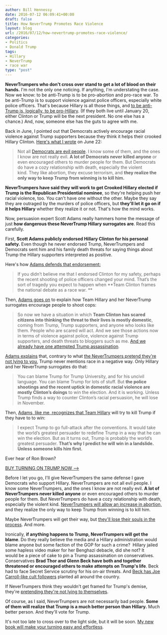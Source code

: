 ```yaml
---
author: Bill Hennessy
date: 2016-07-12 06:09:41+00:00
draft: false
title: How NeverTrump Promotes Race Violence
layout: blog
url: /2016/07/12/how-nevertrump-promotes-race-violence/
categories:
- Politics
- Donald Trump
tags:
- Hillary
- NeverTrump
- race war
type: "post"
---
```


**NeverTrumpers who don't cross over stand to get a lot of blood on their hands.** I'm not the only one noticing. If anything, I'm understating the case. Now we know: to be anti-Trump is to be pro-abortion and pro-race war. To be anti-Trump is to support violence against police officers, especially white police officers. That's because Hillary is all those things, and [to be anti-Trump is, logically, to be pro-Hillary](https://hennessysview.com/2016/07/11/warning-reality-doesnt-care/). (If they both live until January 20, either Clinton or Trump will be the next president. No one else has a chance.) And, now, someone else has the guts to agree with me.

Back in June, I pointed out that Democrats actively encourage racial violence against Trump supporters because they think it helps their crooked Hillary Clinton. [Here's what I wrote](https://hennessysview.com/2016/06/22/death-party-blues/) on June 22:



> Not all [Democrats are evil people](https://blog.dilbert.com/post/146307088451/why-gun-control-cant-be-solved-in-the-usa). I know some of them, and the ones I know are not really evil. **A lot of Democrats never killed anyone** or even encouraged others to murder people for them. But Democrats do have a cozy relationship with death, especially the violent kind. They like abortion, they excuse terrorism, and **they realize the only way to keep Trump from winning is to kill him.**



**NeverTrumpers have said they will work to get Crooked Hillary elected if Trump is the Republican Presidential nominee**, so they're helping push her racial violence, too. You can't have one without the other. Maybe they say they are outraged by the murders of police officers, but **they'll let it go on if it helps Hillary** whether they realize it or not. That's how the mind works.

Now, persuasion expert Scott Adams really hammers home the message of just **how dangerous these NeverTrump Hillary surrogates are**. Read this carefully.

First, **Scott Adams publicly endorsed Hillary Clinton for his personal safety.** Even though he never endorsed Trump, NeverTrumpers and Democrats sent him and his family death threats for saying things about Trump the Hillary supporters interpreted as positive.

Here's how [Adams defends that endorsement:](https://blog.dilbert.com/post/147247313346/when-persuasion-turns-deadly)



> If you didn’t believe me that I endorsed Clinton for my safety, perhaps the recent shooting of police officers changed your mind. That’s the sort of tragedy you expect to happen when **Team Clinton frames the national debate as a race war. **



Then, [Adams goes on](https://blog.dilbert.com/post/147247313346/when-persuasion-turns-deadly) to explain how Team Hillary and her NeverTrump surrogates encourage people to shoot cops:



> So now we have a situation in which **Team Clinton has scared citizens into thinking the threat to their lives is mostly domestic**, coming from Trump, Trump supporters, and anyone who looks like them. People who are scared will act. And we see those actions now in terms of violence against police, violence against Trump supporters, and death threats to bloggers such as me. [And we already have one attempted Trump assassination](https://hennessysview.com/2016/06/22/death-party-blues/).



[Adams explains](https://blog.dilbert.com/post/147247313346/when-persuasion-turns-deadly) that, contrary to what [the NeverTrumpers pretend they're not lying to you](https://hennessysview.com/2016/07/10/how-to-pretend-youre-not-lying/), Trump never mentions race in a negative way. Only Hillary and her NeverTrump surrogates do that:



> You can blame Trump for Trump University, and for his uncivil language. You can blame Trump for lots of stuff. But **the police shootings and the recent uptick in domestic racial violence are mostly Clinton’s doings** to win the election. And it is working. Unless Trump finds a way to counter Clinton’s racial persuasion, he will lose in November.



Then, [Adams, like me, recognizes that Team Hillary](https://blog.dilbert.com/post/147247313346/when-persuasion-turns-deadly) will try to kill Trump if they have to to win:



> I expect Trump to go full-attack after the conventions. It would take the world’s greatest persuader to redefine Trump in a way that he can win the election. But as it turns out, Trump is probably the world’s greatest persuader. **That’s why I predict he will win in a landslide. Unless someone kills him first.**



Ever hear of Ron Brown?



[BUY TURNING ON TRUMP NOW -->](https://hennessysview.com/turning-on-trump/)



Before I let you go, I'll give NeverTrumpers the same defense I gave Democrats who support Hillary. NeverTrumpers are not all evil people. I know some NeverTrumpers, and the ones I know are not really evil. **A lot of NeverTrumpers never killed anyone** or even encouraged others to murder people for them. But NeverTrumpers do have a cozy relationship with death, especially the violent kind. [NeverTrumpers will allow an increase in abortion,](https://hennessysview.com/2016/05/09/trump-is-the-only-viable-pro-life-choice/) and they realize the only way to keep Trump from winning is to kill him.

Maybe NeverTrumpers will get their way, but [they'll lose their souls in the process](https://hennessysview.com/2016/05/04/an-affair-to-dismember/). And more.

Ironically, **if anything happens to Trump, NeverTrumpers will get the blame**. Do they really believe the media and a Hillary administration would blame anyone but some faction of the GOP for such a crime?  Hillary jailed some hapless video maker for her Benghazi debacle, did she not? It would be a piece of cake to pin a Trump assassination on conservatives. Conservatives **Brad Thor and Glenn Beck have both and together threatened or encouraged others to make attempts on Trump's life**. Beck had to face Secret Service scrutiny for his on-air threats. And [Beck has Joe Carroll-like cult followers](https://thefollowing.wikia.com/wiki/Joe_Carroll) planted all around the country.

If NeverTrumpers think they wouldn't get framed for Trump's demise, they're [pretending they're not lying to themselves](https://hennessysview.com/2016/07/10/how-to-pretend-youre-not-lying/).

Of course, as I said, NeverTrumpers are not necessarily bad people. **Some of them will realize that Trump is a much better person than Hillary.** Much better person. And they'll vote for Trump.

It's not too late to cross over to the light side, but it will be soon. [My new book will make your turning easy and effortless](https://hennessysview.com/turning-on-trump/).
